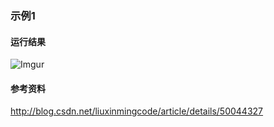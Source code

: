 ### 示例1

#### 运行结果
![Imgur](http://i.imgur.com/Zcn29TN.png)

#### 参考资料
http://blog.csdn.net/liuxinmingcode/article/details/50044327